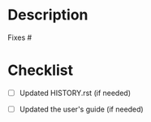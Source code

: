 # Description
Fixes #

# Checklist
- [ ] Updated HISTORY.rst (if needed)

- [ ] Updated the user's guide (if needed)
